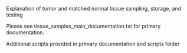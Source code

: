 Explanation of tumor and matched normal tissue sampling, storage, and testing

Please see tissue_samples_main_documentation.txt for primary documentation.

Additional scripts provided in primary documentation and scripts folder

